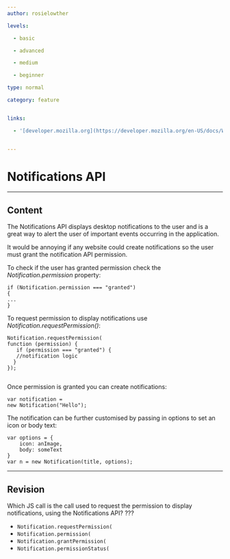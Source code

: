 ```yaml
---
author: rosielowther

levels:

  - basic

  - advanced

  - medium

  - beginner

type: normal

category: feature


links:

  - '[developer.mozilla.org](https://developer.mozilla.org/en-US/docs/Web/API/notification){website}'


---
```


# Notifications API

---
## Content

The Notifications API displays desktop notifications to the user and is a great way to alert the user of important events occurring in the application. 

It would be annoying if any website could create notifications so the user must grant the notification API permission. 

To check if the user has granted permission check the *Notification.permission* property:
```
if (Notification.permission === "granted")
{
...
}
```

To request permission to display notifications use *Notification.requestPermission()*:

```
Notification.requestPermission(
function (permission) {
   if (permission === "granted") {
   //notification logic
  }
});
    
```

Once permission is granted you can create notifications:
```
var notification = 
new Notification("Hello");
```

The notification can be further customised by passing in options to set an icon or body text:
```
var options = {
    icon: anImage,
    body: someText
}
var n = new Notification(title, options);

```

---
## Revision

Which JS call is the call used to request the permission to display notifications, using the Notifications API? ???


* `Notification.requestPermission(`
* `Notification.permission(`
* `Notification.grantPermission(`
* `Notification.permissionStatus(`

